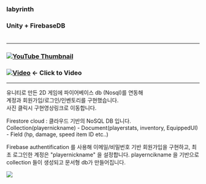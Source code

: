 ### labyrinth
### Unity + FirebaseDB<br> <br>
___
### [![YouTube Thumbnail](https://img.youtube.com/vi/oBQMDn2fYU8/0.jpg)](https://www.youtube.com/watch?v=oBQMDn2fYU8) 
### [![Video](https://img.shields.io/badge/YouTube-FF0000?style=for-the-badge&logo=youtube&logoColor=white)](https://www.youtube.com/watch?v=oBQMDn2fYU8)  <- Click to Video
___
유니티로 만든 2D 게임에 파이어베이스 db (Nosql)를 연동해
<br>계정과 회원가입/로그인/인벤토리를 구현했습니다.
<br>사진 클릭시 구현영상링크로 이동합니다.

Firestore cloud : 클라우드 기반의 NoSQL DB 입니다. 
<br>
Collection(playernickname) - Document(playerstats, inventory, EquippedUI) - Field (hp, damage, speed item ID etc..)

Firebase authentification 를 사용해 이메일/비밀번호 기반 회원가입을 구현하고, 최초 로그인한 계정은 
"playernickname" 을 설정합니다. playerncikname 을 기반으로 collection 들이 생성되고 
문서형 db가 만들어집니다.

<img src ="https://github.com/naimnaro/labyrinth/assets/133749784/f65d971e-05d0-481e-877f-5fb1d5efe16c">




